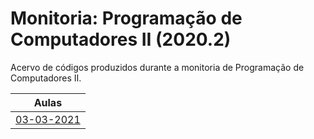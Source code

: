 # Monitoria: Programação de Computadores II (2020.2)
Acervo de códigos produzidos durante a monitoria de Programação de Computadores II.

| Aulas |
|:---:|
| [03-03-2021](/03-03-2021/) |